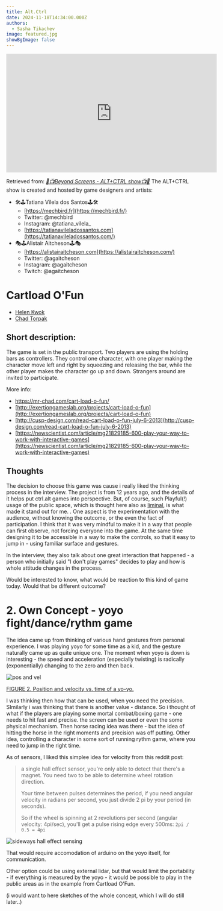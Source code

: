 ```yaml
---
title: Alt.Ctrl
date: 2024-11-18T14:34:00.000Z
authors:
  - Sasha Tikachev
image: featured.jpg
showBgImage: false
---
```

<iframe width="560" height="315" src="https://www.youtube.com/embed/M_3Daovh74A?si=llcfRzBccUwSGE1C&amp;start=1234" title="YouTube video player" frameborder="0" allow="accelerometer; autoplay; clipboard-write; encrypted-media; gyroscope; picture-in-picture; web-share" referrerpolicy="strict-origin-when-cross-origin" allowfullscreen></iframe>

Retrieved from:
[_🔨📺Beyond Screens - ALT+CTRL show📺🔨_](https://www.youtube.com/watch?v=M_3Daovh74A&t=1249s)
The ALT+CTRL show is created and hosted by game designers and artists:
- 🛠️🕹️Tatiana Vilela dos Santos🕹️🛠️
    - [https://mechbird.fr](https://mechbird.fr/)
    - Twitter: @mechbird
    - Instagram: @tatiana_vilela_
    - [https://tatianavileladossantos.com](https://tatianavileladossantos.com/)
- 🎭🕹️Alistair Aitcheson🕹️🎭
    - [https://alistairaitcheson.com](https://alistairaitcheson.com/)
    - Twitter: @agaitcheson
    - Instagram: @agaitcheson
    - Twitch: @agaitcheson
# Cartload O'Fun

- [Helen Kwok](https://helenkwok.net/)
- [Chad Torpak](https://mr-chad.com/)

## Short description:
The game is set in the public transport. Two players are using the holding bars as controllers. They control one character, with one player making the character move left and right by squeezing and releasing the bar, while the other player makes the character go up and down. Strangers around are invited to participate.

More info:
- https://mr-chad.com/cart-load-o-fun/
- [http://exertiongameslab.org/projects/cart-load-o-fun](http://exertiongameslab.org/projects/cart-load-o-fun)
- [http://cusp-design.com/read-cart-load-o-fun-july-6-2013](http://cusp-design.com/read-cart-load-o-fun-july-6-2013)
- [https://newscientist.com/article/mg21829185-600-play-your-way-to-work-with-interactive-games](https://newscientist.com/article/mg21829185-600-play-your-way-to-work-with-interactive-games)

## Thoughts

The decision to choose this game was cause i really liked the thinking process in the interview. The project is from 12 years ago, and the details of it helps put ctrl.alt games into perspective. 
But, of course, such Playful(!) usage of the public space, which is thought here also as [liminal](https://en.wikipedia.org/wiki/Liminal_space_(aesthetic)), is what made it stand out for me.
.
One aspect is the experimentation with the audience, without knowing the outcome, or the even the fact of participation. I think that it was very mindful to make it in a way that people can first observe, not forcing everyone into the game. At the same time designing it to be accessible in a way to make the controls, so that it easy to jump in - using familiar surface and gestures.

In the interview, they also talk about one great interaction that happened - a person who initially said "I don't play games" decides to play and how is whole attitude changes in the process.

Would be interested to know, what would be reaction to this kind of game today. Would that be different outcome?

# 2. Own Concept - yoyo fight/dance/rythm game

The idea came up from thinking of various hand gestures from personal experience. I was playing yoyo for some time as a kid, and the gesture naturally came up as quite unique one. 
The moment when yoyo is down is interesting - the speed and acceleration (especially twisting) is radically (exponentially) changing to the zero and then back.

![pos and vel](https://www.labtrek.it/torzo/yo-yo.html/Image2.gif)

[FIGURE 2. Position and velocity vs. time of a yo-yo.](https://www.labtrek.it/torzo/yo-yo.html/Torzo.html)

I was thinking then how that can be used, when you need the precision. 
SImilarly i was thinking that there is another value - distance. 
So i thought of what if the players are playing some mortal combat/boxing game - one needs to hit fast and precise. the screen can be used or even the some physical mechanism. 
Then horse racing idea was there - but the idea of hitting the horse in the right moments and precision was off putting.
Other idea, controlling a character in some sort of running rythm game, where you need to jump in the right time.

As of sensors, I liked this simplee idea for velocity from this reddit post:

> a single hall effect sensor, you're only able to detect that there's a magnet. You need two to be able to determine wheel rotation direction.
> 
> Your time between pulses determines the period, if you need angular velocity in radians per second, you just divide 2 pi by your period (in seconds).
> 
> So if the wheel is spinning at 2 revolutions per second (angular velocity: 4pi/sec), you'll get a pulse rising edge every 500ms: `2pi / 0.5 = 4pi`

![sideways hall effect sensing](https://www.electronics-tutorials.ws/wp-content/uploads/2018/05/electromagnetism-mag31.gif)

That would require accomodation of arduino on the yoyo itself, for communication. 

Other option could be using external lidar, but that would limit the portability - if everything is measured by the yoyo - it would be possible to play in the public areas as in the example from Cartload O'Fun.

(i would want to here sketches of the whole concept, which I will do still later..)
